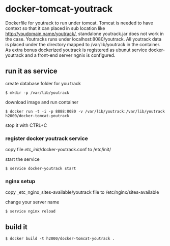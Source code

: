 docker-tomcat-youtrack
======================

Dockerfile for youtrack to run under tomcat. Tomcat is needed to have context so that it can placed in sub location like http://youdomain.name/youtrack/, standalone youtrack.jar does not work in the case. Youtracks runs under localhost:8080/youtrack.
All youtrack data is placed under the directory mapped to /var/lib/youtrack in the container. As extra bonus dockerized youtrack is registered as ubunut service docker-youtrack and a front-end server ngnix is configured.

## run it as service

create database folder for you track

	$ mkdir -p /var/lib/youtrack

download image and run container

	$ docker run -t -i -p 8888:8080 -v /var/lib/youtrack:/var/lib/youtrack h2000/docker-tomcat-youtrack

stop it with CTRL+C

### register docker youtrack service

copy file _etc_init_/docker-youtrack.conf to /etc/init/

start the service
  	
	$ service docker-youtrack start

### nginx setup
copy _etc_nginx_sites-available/youtrack file to /etc/nginx/sites-available

change your server name

	$ service nginx reload



## build it

	$ docker build -t h2000/docker-tomcat-youtrack .

